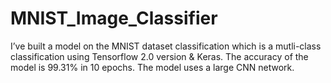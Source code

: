 # MNIST_Image_Classifier

I’ve built a model on the MNIST dataset classification which is a mutli-class classification using Tensorflow 2.0 version & 
Keras. 
The accuracy of the model is 99.31% in 10 epochs.
The model uses a large CNN network.
